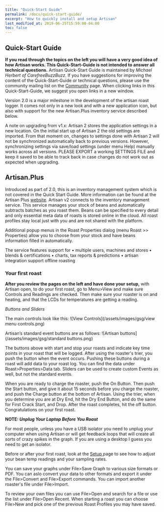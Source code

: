 ```yaml
---
title: "Quick-Start Guide"
permalink: /docs/quick-start-guide/
excerpt: "How to quickly install and setup Artisan"
last_modified_at: 2019-06-25T15:59:00-04:00
toc: false
---
```


## Quick-Start Guide

**If you read through the topics on the left you will have a very good idea of how Artisan works.  This Quick-Start-Guide is not intended to answer all technical questions.**  Artisan Quick-Start Guide is maintained by *Michael Herbert of  CarefreeBuzzBuzz.*  If you have suggestions for improving the content of the Quick-Start-Guide or technical questions, please use the community mailing list on the [Community](https://artisan-scope.org/docs/community/) page.  When clicking links in this Quick-Start-Guide, we suggest you open links in a new window.  


Version 2.0 is a major milestone in the development of the artisan roast logger. It comes not only in a new look and with a new application icon, but also with support for the new Artisan.Plus inventory service described below.

A note on upgrading from v1.x:
Artisan 2 stores the application settings in a new location. On the initial start up of Artisan 2 the old settings are imported. From that moment on, changes to settings done with Artisan 2 will not be synchronized automatically back to previous versions. However, synchronizing settings via save/load settings (under menu Help) manually works across all versions. PLEASE EXPORT a working SETTINGS FILE and keep it saved to be able to track back in case changes do not work out as expected when upgrading.


## Artisan.Plus

Introduced as part of 2.0, this is an inventory management system which is not covered in the Quick Start Guide.  More information can be found at the Artisan Plus [website](https://artisan.plus/en/). Artisan v2 connects to the inventory management service. This service manages your stock of beans and automatically subtracts batches as you roast them. Beans can be specified to every detail and only essential meta data of roasts is stored online in the cloud. All roast profiles stay local just with you and are not shared with the platform.

Additional popup menus in the Roast Properties dialog (menu Roast >> Properties) allow you to choose from your stock and have beans information filled in automatically.

The service features support for
•	multiple users, machines and stores
•	blends & certifications
•	charts, tax reports & predictions
•	artisan integration support offline roasting



### Your first roast

**After you review the pages on the left and have done your setup,** with Artisan open, to do your first roast, go to Menu>View and make sure Controls and Readings are checked.  Then make sure your roaster is on and heating, and that the LCDs for temperatures are getting a reading.  

*Buttons and Sliders*

The main controls look like this:
![View Controls](/assets/images/gsg/view menu controls.png)

Artisan’s standard event buttons are as follows:
![Artisan buttons](/assets/images/gsg/standard buttons.png)

The buttons above with start and stop your roasts and indicate key time points in your roast that will be logged.  After using the roaster's trier, you push the button when the event occurs.  Pushing these buttons during a roast will add data to your roast log.  You can find the data under Roast>Properties>Data tab. Sliders can be used to create custom Events as well, but not the standard events.   

When you are ready to charge the roaster, push the On Button. Then push the Start button, and give it about 15 seconds before you charge the roaster, and push the Charge button at the bottom of Artisan.  Using the trier, when you determine you are at Dry End, hit the Dry End Button, and do the same for First Crack Start, and Drop.  After the roast completes, hit the off button.  Congratulations on your first roast.  

**NOTE:
*Unplug Your Laptop Before You Roast***

For most people, unless you have a USB isolator you need to unplug your computer when using Artisan or will get feedback loops that will create all sorts of crazy spikes in the graph.  If you are using a desktop I guess you need to get an isolator.

Before or after your first roast, look at the [Setup ](https://artisan-scope.org/docs/setup/) page to see how to adjust your bean temp readings and your sampling rates.

You can save your graphs under File>Save Graph to various size formats or PDF.  You can aslo convert your data to other formats and export it under the File>Convert and File>Export commands.  You can import another roaster's file under File>Import.  

To review your own files you can use File>Open and search for a file or use the list under File>Open Recent.  When starting a roast you can choose File>New and pick one of the previous Roast Profiles you may have saved.  
